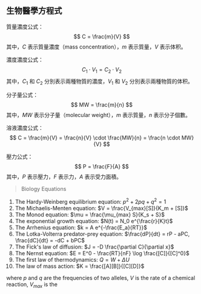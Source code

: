 ## 生物醫學方程式

質量濃度公式：
$$ C = \frac{m}{V} $$
其中，$C$ 表示質量濃度（mass concentration），$m$ 表示質量，$V$ 表示体积。

濃度濃度公式：
$$ C_1 \cdot V_1 = C_2 \cdot V_2 $$
其中，$C_1$ 和 $C_2$ 分別表示兩種物質的濃度，$V_1$ 和 $V_2$ 分別表示兩種物質的体积。

分子量公式：
$$ MW = \frac{m}{n} $$
其中，$MW$ 表示分子量（molecular weight），$m$ 表示質量，$n$ 表示分子個數。

溶液濃度公式：
$$ C = \frac{m}{V} = \frac{n}{V} \cdot \frac{MW}{n} = \frac{n \cdot MW}{V} $$

壓力公式：
$$ P = \frac{F}{A} $$
其中，$P$ 表示壓力，$F$ 表示力，$A$ 表示受力面積。


> Biology Equations

1. The Hardy-Weinberg equilibrium equation: $p^2 + 2pq + q^2 = 1$
2. The Michaelis-Menten equation: $V = \frac{V_{max}[S]}{K_m + [S]}$
3. The Monod equation: $\mu = \frac{\mu_{max} S}{K_s + S}$
4. The exponential growth equation: $N(t) = N_0 e^{\frac{r}{K}t}$
5. The Arrhenius equation: $k = A e^{-\frac{E_a}{RT}}$
6. The Lotka-Volterra predator-prey equation: $\frac{dP}{dt} = rP - aPC, \frac{dC}{dt} = -dC + bPC$
7. The Fick's law of diffusion: $J = -D \frac{\partial C}{\partial x}$
8. The Nernst equation: $E = E^0 - \frac{RT}{nF} \log \frac{[C]}{[C]^0}$
9. The first law of thermodynamics: $Q = W + \Delta U$
10. The law of mass action: $K = \frac{[A][B]}{[C][D]}$

where $p$ and $q$ are the frequencies of two alleles, $V$ is the rate of a chemical reaction, $V_{max}$ is the